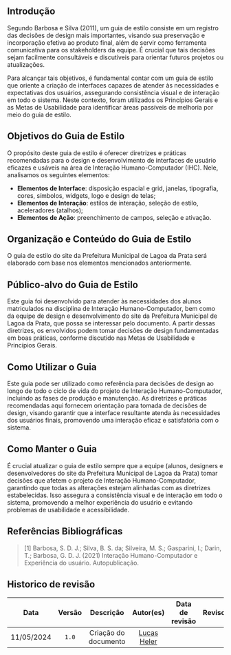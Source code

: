 ## Introdução

Segundo Barbosa e Silva (2011), um guia de estilo consiste em um registro das decisões de design mais importantes, visando sua preservação e incorporação efetiva ao produto final, além de servir como ferramenta comunicativa para os stakeholders da equipe. É crucial que tais decisões sejam facilmente consultáveis e discutíveis para orientar futuros projetos ou atualizações.

Para alcançar tais objetivos, é fundamental contar com um guia de estilo que oriente a criação de interfaces capazes de atender às necessidades e expectativas dos usuários, assegurando consistência visual e de interação em todo o sistema. Neste contexto, foram utilizados os Princípios Gerais e as Metas de Usabilidade para identificar áreas passíveis de melhoria por meio do guia de estilo.

## Objetivos do Guia de Estilo

O propósito deste guia de estilo é oferecer diretrizes e práticas recomendadas para o design e desenvolvimento de interfaces de usuário eficazes e usáveis na área de Interação Humano-Computador (IHC). Nele, analisamos os seguintes elementos:

- **Elementos de Interface**: disposição espacial e grid, janelas, tipografia, cores, símbolos, widgets, logo e design de telas;
- **Elementos de Interação**: estilos de interação, seleção de estilo, aceleradores (atalhos);
- **Elementos de Ação**: preenchimento de campos, seleção e ativação.

## Organização e Conteúdo do Guia de Estilo

O guia de estilo do site da Prefeitura Municipal de Lagoa da Prata será elaborado com base nos elementos mencionados anteriormente.

## Público-alvo do Guia de Estilo

Este guia foi desenvolvido para atender às necessidades dos alunos matriculados na disciplina de Interação Humano-Computador, bem como da equipe de design e desenvolvimento do site da Prefeitura Municipal de Lagoa da Prata, que possa se interessar pelo documento. A partir dessas diretrizes, os envolvidos podem tomar decisões de design fundamentadas em boas práticas, conforme discutido nas Metas de Usabilidade e Princípios Gerais.

## Como Utilizar o Guia

Este guia pode ser utilizado como referência para decisões de design ao longo de todo o ciclo de vida do projeto de Interação Humano-Computador, incluindo as fases de produção e manutenção. As diretrizes e práticas recomendadas aqui fornecem orientação para tomada de decisões de design, visando garantir que a interface resultante atenda às necessidades dos usuários finais, promovendo uma interação eficaz e satisfatória com o sistema.

## Como Manter o Guia

É crucial atualizar o guia de estilo sempre que a equipe (alunos, designers e desenvolvedores do site da Prefeitura Municipal de Lagoa da Prata) tomar decisões que afetem o projeto de Interação Humano-Computador, garantindo que todas as alterações estejam alinhadas com as diretrizes estabelecidas. Isso assegura a consistência visual e de interação em todo o sistema, promovendo a melhor experiência do usuário e evitando problemas de usabilidade e acessibilidade.


## Referências Bibliográficas

> [1] Barbosa, S. D. J.; Silva, B. S. da; Silveira, M. S.; Gasparini, I.; Darin, T.; Barbosa, G. D. J. (2021) Interação Humano-Computador e Experiência do usuário. Autopublicação.

## Historico de revisão

|    Data    | Versão |          Descrição           |                                         Autor(es)                                          | Data de revisão |                 Revisor(es)                  |
| :--------: | :----: | :--------------------------: | :----------------------------------------------------------------------------------------: | :-------------: | :------------------------------------------: |
| 11/05/2024 | `1.0`  |     Criação do documento     |                       [Lucas Heler](https://github.com/akaeboshi)                        |      |  |
